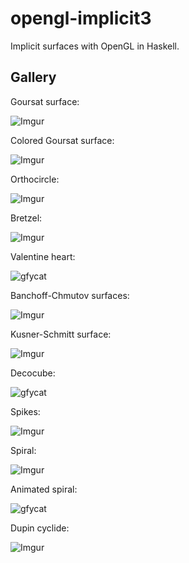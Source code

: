# opengl-implicit3

Implicit surfaces with OpenGL in Haskell.

## Gallery

Goursat surface:

![Imgur](https://i.imgur.com/LCIEagk.png)

Colored Goursat surface:

![Imgur](https://i.imgur.com/hMAERyo.png)

Orthocircle:

![Imgur](https://i.imgur.com/sh9MJyH.png)

Bretzel:

![Imgur](https://i.imgur.com/I7rzB4Z.png)

Valentine heart:

![gfycat](https://thumbs.gfycat.com/ImpassionedAlertAmethystgemclam-size_restricted.gif)

Banchoff-Chmutov surfaces:

![Imgur](https://i.imgur.com/KOApMfA.png)

Kusner-Schmitt surface:

![Imgur](https://i.imgur.com/kMNiTuZ.png)

Decocube:

![gfycat](https://thumbs.gfycat.com/MilkyWeightyIncatern-size_restricted.gif)

Spikes:

![Imgur](https://i.imgur.com/RASpZa4.png)

Spiral:

![Imgur](https://i.imgur.com/z5jvYHV.png)

Animated spiral:

![gfycat](https://thumbs.gfycat.com/DependableCaringHog-size_restricted.gif)

Dupin cyclide:

![Imgur](https://i.imgur.com/nWGi8Fo.png)
